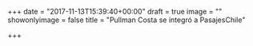 +++
date = "2017-11-13T15:39:40+00:00"
draft = true
image = ""
showonlyimage = false
title = "Pullman Costa se integró a PasajesChile"

+++
